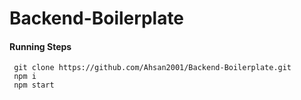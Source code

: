 # Backend-Boilerplate


#### Running Steps

     git clone https://github.com/Ahsan2001/Backend-Boilerplate.git
     npm i                        
     npm start
